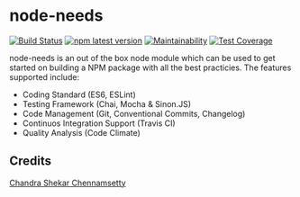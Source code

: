 # node-needs
[![Build Status](https://travis-ci.org/chandu1310/nodeneeds-cli.svg?branch=master)](https://travis-ci.org/chandu1310/nodeneeds-cli)
[![npm latest version](https://img.shields.io/npm/v/nodeneeds-cli/latest.svg)](https://www.npmjs.com/package/nodeneeds-cli)
[![Maintainability](https://api.codeclimate.com/v1/badges/fad88d02dc9d734289b8/maintainability)](https://codeclimate.com/github/chandu1310/nodeneeds-cli/maintainability)
[![Test Coverage](https://api.codeclimate.com/v1/badges/fad88d02dc9d734289b8/test_coverage)](https://codeclimate.com/github/chandu1310/nodeneeds-cli/test_coverage)

node-needs is an out of the box node module which can be used to get started on building a NPM package with all the
best practicies. The features supported include:
- Coding Standard (ES6, ESLint)
- Testing Framework (Chai, Mocha & Sinon.JS)
- Code Management (Git, Conventional Commits, Changelog)
- Continuos Integration Support (Travis CI)
- Quality Analysis (Code Climate)


## Credits
[Chandra Shekar Chennamsetty](https://github.com/chandu1310)
